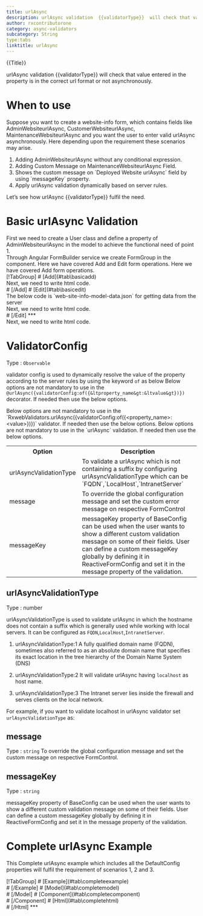 ```yaml
---
title: urlAsync 
description: urlAsync validation  {{validatorType}}  will check that value entered in the property is in the correct url format or not.
author: rxcontributorone
category: async-validators
subcategory: String
type:tabs
linktitle: urlAsync
---
```


<div class="title-bar top_title"><p>{{Title}}</p></div> <div class="title-bar"><p>urlAsync validation  {{validatorType}}  will check that value entered in the property is in the correct url format or not asynchronously.</p></div>

# When to use
Suppose you want to create a website-info form, which contains fields like AdminWebsiteurlAsync, CustomerWebsiteurlAsync, MaintenanceWebsiteurlAsync and you want the user to enter valid urlAsync asynchronously. Here depending upon the requirement these scenarios may arise.
<ol class='showHideElement'>
   <li>Adding AdminWebsiteurlAsync without any conditional expression.</li>
   <li>Adding Custom Message on MaintenanceWebsiteurlAsync Field.</li>
   <li>Shows the custom message on `Deployed Website urlAsync` field by using `messageKey` property.</li>
   <data-scope scope="['decorator','validator']">
   <li>Apply urlAsync validation dynamically based on server rules.</li>
   </data-scope>
</ol>
Let’s see how urlAsync {{validatorType}} fulfil the need.

# Basic urlAsync Validation
<data-scope scope="['decorator','template-driven-directives','template-driven-decorators']">
First we need to create a User class and define a property of AdminWebsiteurlAsync in the model to achieve the functional need of point 1.
<div component="app-code" key="urlAsync-add-model"></div> 
</data-scope>
Through Angular FormBuilder service we create FormGroup in the component.
<data-scope scope="['decorator']">
Here we have covered Add and Edit form operations. 
</data-scope>

<data-scope scope="['validator','template-driven-directives','template-driven-decorators']">
Here we have covered Add form operations. 
</data-scope> 

<data-scope scope="['decorator']">
<div component="app-tabs" key="basic-operations"></div>
[!TabGroup]
# [Add](#tab\basicadd)
<div component="app-code" key="urlAsync-add-component"></div> 
Next, we need to write html code.
<div component="app-code" key="urlAsync-add-html"></div> 
<div component="app-example-runner" ref-component="app-urlAsync-add"></div>
# [/Add]
# [Edit](#tab\basicedit)
<div component="app-code" key="urlAsync-edit-component"></div>
The below code is `web-site-info-model-data.json` for getting data from the server 
<div component="app-code" key="urlAsync-edit-json"></div> 
Next, we need to write html code.
<div component="app-code" key="urlAsync-edit-html"></div> 
<div component="app-example-runner" ref-component="app-urlAsync-edit"></div>
# [/Edit]
***
</data-scope>

<data-scope scope="['validator','template-driven-directives','template-driven-decorators']">
<div component="app-code" key="urlAsync-add-component"></div> 
Next, we need to write html code.
<div component="app-code" key="urlAsync-add-html"></div> 
<div component="app-example-runner" ref-component="app-urlAsync-add"></div>
</data-scope>

# ValidatorConfig
Type : `Observable`

validator config is used to dynamically resolve the value of the property according to the server rules by using the keyword `of` as below 
<data-scope scope="['decorator']">
Below options are not mandatory to use in the `@urlAsync({validatorConfig:of({&ltproperty_name&gt:&ltvalue&gt})})` decorator. If needed then use the below options.
</data-scope>

<data-scope scope="['validator']">
Below options are not mandatory to use in the `RxwebValidators.urlAsync({validatorConfig:of({&ltproperty_name&gt:&ltvalue&gt})})` validator. If needed then use the below options.
</data-scope>

<data-scope scope="['template-driven-directives','template-driven-decorators']">
Below options are not mandatory to use in the `urlAsync` validation. If needed then use the below options.
</data-scope>

<table class="table table-bordered table-striped showHideElement">
<tr><th>Option</th><th>Description</th></tr>
<tr><td><a  (click)='scrollTo("#urlAsyncValidationType")'  title="urlAsyncValidationType">urlAsyncValidationType</a></td><td>To validate a urlAsync which is not containing a suffix by configuring urlAsyncValidationType which can be `FQDN`,`LocalHost`,`IntranetServer`</td></tr>
<tr><td><a  (click)='scrollTo("#message")'  title="message">message</a></td><td>To override the global configuration message and set the custom error message on respective FormControl</td></tr>
<tr><td><a (click)='scrollTo("#messageKey")' title="messageKey">messageKey</a></td><td>messageKey property of BaseConfig can be used when the user wants to show a different custom validation message on some of their fields. User can define a custom messageKey globally by defining it in ReactiveFormConfig and set it in the message property of the validation.</td></tr>
</table>


## urlAsyncValidationType
Type : number 

urlAsyncValidationType is used to validate urlAsync in which the hostname does not contain a suffix which is generally used while working with local servers. It can be configured as 
`FQDN`,`LocalHost`,`IntranetServer`.

1) urlAsyncValidationType:1 
A fully qualified domain name (FQDN), sometimes also referred to as an absolute domain name that specifies its exact location in the tree hierarchy of the Domain Name System (DNS)

2) urlAsyncValidationType:2
It will validate urlAsync having `localhost` as host name.

3) urlAsyncValidationType:3
The Intranet server lies inside the firewall and serves clients on the local network.

For example, if you want to validate localhost in urlAsync validator set `urlAsyncValidationType` as: 
<div component="app-code" key="urlAsync-urlAsyncValidationTypeExample-model"></div> 
<div component="app-example-runner" ref-component="app-urlAsync-urlAsyncValidationType" title="urlAsync {{validatorType}} with urlAsyncValidationType" key="urlAsyncValidationType"></div>

## message 
Type :  `string` 
To override the global configuration message and set the custom message on respective FormControl.

<div component="app-code" key="urlAsync-messageExample-model"></div> 
<div component="app-example-runner" ref-component="app-urlAsync-message" title="urlAsync {{validatorType}} with message" key="message"></div>

## messageKey
Type : `string`

messageKey property of BaseConfig can be used when the user wants to show a different custom validation message on some of their fields. User can define a custom messageKey globally by defining it in ReactiveFormConfig and set it in the message property of the validation.

<div component="app-code" key="urlAsync-messageKeyExample-model"></div> 
<div component="app-example-runner" ref-component="app-urlAsync-messageKey" title="urlAsync {{validatorType}} with messageKey" key="messageKey"></div>

# Complete urlAsync Example

This Complete urlAsync example which includes all the DefaultConfig properties will fulfil the requirement of scenarios 1, 2 and 3.

<div component="app-tabs" key="complete"></div>
[!TabGroup]
# [Example](#tab\completeexample)
<div component="app-example-runner" ref-component="app-urlAsync-complete"></div>
# [/Example]
<data-scope scope="['decorator','template-driven-directives','template-driven-decorators']">
# [Model](#tab\completemodel)
<div component="app-code" key="urlAsync-complete-model"></div> 
# [/Model]
</data-scope>
# [Component](#tab\completecomponent)
<div component="app-code" key="urlAsync-complete-component"></div> 
# [/Component]
# [Html](#tab\completehtml)
<div component="app-code" key="urlAsync-complete-html"></div> 
# [/Html]
***


